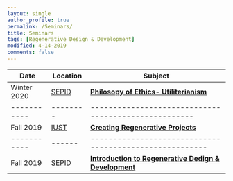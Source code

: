```yaml
---
layout: single
author_profile: true
permalink: /Seminars/
title: Seminars
tags: [Regenerative Design & Development]
modified: 4-14-2019
comments: false
---
```



| Date      |Location| **Subject**     
 |-----------|--------|----------------------------------------------------|
|Winter 2020  |[SEPID](https://sepidgroup.com/)|    [**Philosopy of Ethics- Utiliterianism**](/assets/seminars/PhilosopyOfEthics-Introduction-Utiliterianism.pdf) |                            
|-----------|--------|----------------------------------------------------|
|Fall 2019  |[IUST](http://www.iust.ac.ir/en)|    [**Creating Regenerative Projects**](/assets/seminars/Regenerative-Development.pdf) |
|-----------|------|-------------------------------------------------------|
|Fall 2019  |[SEPID](https://sepidgroup.com/)|    [**Introduction to Regenerative Dedign & Development**](/assets/seminars/RDD.pdf) |

